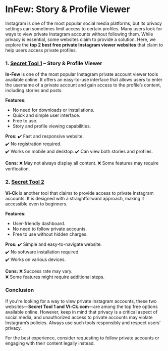 # **InFew: Story & Profile Viewer**

Instagram is one of the most popular social media platforms, but its privacy settings can sometimes limit access to certain profiles. Many users look for ways to view private Instagram accounts without following them. While privacy is essential, some websites claim to provide a solution. Here, we explore the **top 2 best free private Instagram viewer websites** that claim to help users access private profiles.

### 1. [Secret Tool 1](https://t.co/46uDOjAxrs) – Story & Profile Viewer
**In-Few** is one of the most popular Instagram private account viewer tools available online. It offers an easy-to-use interface that allows users to enter the username of a private account and gain access to the profile’s content, including stories and posts.

**Features:**
- No need for downloads or installations.
- Quick and simple user interface.
- Free to use.
- Story and profile viewing capabilities.

**Pros:**
✔️ Fast and responsive website.  
✔️ No registration required.  
✔️ Works on mobile and desktop.
✔️ Can view both stories and profiles.

**Cons:**
❌ May not always display all content.
❌ Some features may require verification.

### 2. [Secret Tool 2](https://t.co/46uDOjAxrs)
**Vi-Ck** is another tool that claims to provide access to private Instagram accounts. It is designed with a straightforward approach, making it accessible even to beginners.

**Features:**
- User-friendly dashboard.
- No need to follow private accounts.
- Free to use without hidden charges.

**Pros:**
✔️ Simple and easy-to-navigate website.  
✔️ No software installation required.  
✔️ Works on various devices.

**Cons:**
❌ Success rate may vary.  
❌ Some features might require additional steps.

### Conclusion
If you're looking for a way to view private Instagram accounts, these two websites—**Secret Tool 1 and Vi-Ck.com**—are among the top free options available online. However, keep in mind that privacy is a critical aspect of social media, and unauthorized access to private accounts may violate Instagram’s policies. Always use such tools responsibly and respect users’ privacy.

For the best experience, consider requesting to follow private accounts or engaging with their content legally instead.

